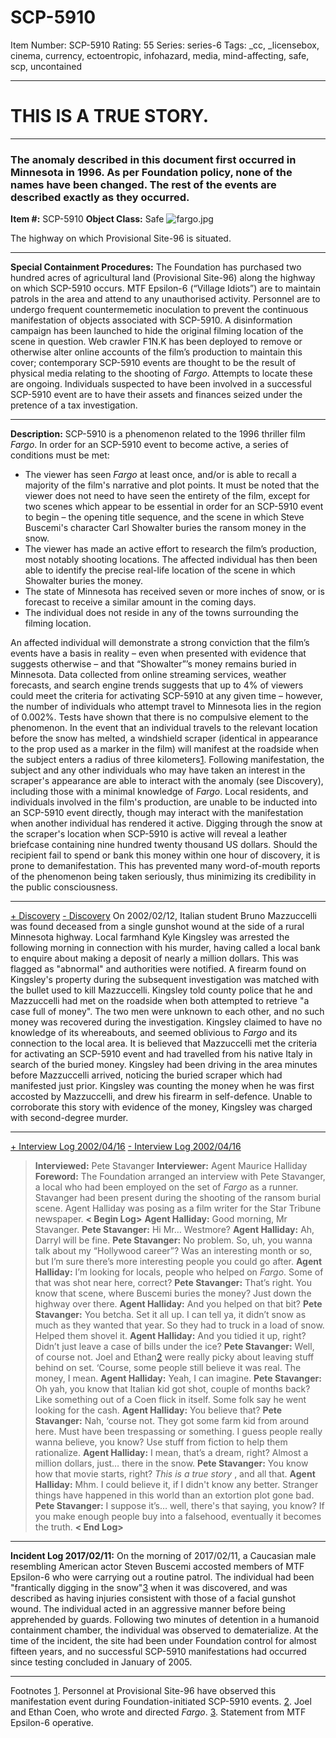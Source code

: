 # SCP-5910
Item Number: SCP-5910
Rating: 55
Series: series-6
Tags: _cc, _licensebox, cinema, currency, ectoentropic, infohazard, media, mind-affecting, safe, scp, uncontained

---

# THIS IS A TRUE STORY.
* * *
### The anomaly described in this document first occurred in Minnesota in 1996. As per Foundation policy, none of the names have been changed. The rest of the events are described exactly as they occurred.
**Item #:** SCP-5910
**Object Class:** Safe
![fargo.jpg](https://scp-wiki.wdfiles.com/local--files/scp-5910/fargo.jpg)  

The highway on which Provisional Site-96 is situated.
* * *
**Special Containment Procedures:** The Foundation has purchased two hundred acres of agricultural land (Provisional Site-96) along the highway on which SCP-5910 occurs. MTF Epsilon-6 (“Village Idiots”) are to maintain patrols in the area and attend to any unauthorised activity. Personnel are to undergo frequent countermemetic inoculation to prevent the continuous manifestation of objects associated with SCP-5910.
A disinformation campaign has been launched to hide the original filming location of the scene in question. Web crawler F1N.K has been deployed to remove or otherwise alter online accounts of the film’s production to maintain this cover; contemporary SCP-5910 events are thought to be the result of physical media relating to the shooting of _Fargo_. Attempts to locate these are ongoing.
Individuals suspected to have been involved in a successful SCP-5910 event are to have their assets and finances seized under the pretence of a tax investigation.
* * *
**Description:** SCP-5910 is a phenomenon related to the 1996 thriller film _Fargo_. In order for an SCP-5910 event to become active, a series of conditions must be met:
  * The viewer has seen _Fargo_ at least once, and/or is able to recall a majority of the film's narrative and plot points. It must be noted that the viewer does not need to have seen the entirety of the film, except for two scenes which appear to be essential in order for an SCP-5910 event to begin – the opening title sequence, and the scene in which Steve Buscemi's character Carl Showalter buries the ransom money in the snow.
  * The viewer has made an active effort to research the film’s production, most notably shooting locations. The affected individual has then been able to identify the precise real-life location of the scene in which Showalter buries the money.
  * The state of Minnesota has received seven or more inches of snow, or is forecast to receive a similar amount in the coming days.
  * The individual does not reside in any of the towns surrounding the filming location.

An affected individual will demonstrate a strong conviction that the film’s events have a basis in reality – even when presented with evidence that suggests otherwise – and that “Showalter”’s money remains buried in Minnesota. Data collected from online streaming services, weather forecasts, and search engine trends suggests that up to 4% of viewers could meet the criteria for activating SCP-5910 at any given time – however, the number of individuals who attempt travel to Minnesota lies in the region of 0.002%. Tests have shown that there is no compulsive element to the phenomenon.
In the event that an individual travels to the relevant location before the snow has melted, a windshield scraper (identical in appearance to the prop used as a marker in the film) will manifest at the roadside when the subject enters a radius of three kilometers[1](javascript:;). Following manifestation, the subject and any other individuals who may have taken an interest in the scraper's appearance are able to interact with the anomaly (see Discovery), including those with a minimal knowledge of _Fargo_. Local residents, and individuals involved in the film's production, are unable to be inducted into an SCP-5910 event directly, though may interact with the manifestation when another individual has rendered it active.
Digging through the snow at the scraper's location when SCP-5910 is active will reveal a leather briefcase containing nine hundred twenty thousand US dollars. Should the recipient fail to spend or bank this money within one hour of discovery, it is prone to demanifestation. This has prevented many word-of-mouth reports of the phenomenon being taken seriously, thus minimizing its credibility in the public consciousness.
* * *
[\+ Discovery](javascript:;)
[\- Discovery](javascript:;)
On 2002/02/12, Italian student Bruno Mazzuccelli was found deceased from a single gunshot wound at the side of a rural Minnesota highway. Local farmhand Kyle Kingsley was arrested the following morning in connection with his murder, having called a local bank to enquire about making a deposit of nearly a million dollars. This was flagged as "abnormal" and authorities were notified. A firearm found on Kingsley's property during the subsequent investigation was matched with the bullet used to kill Mazzuccelli.
Kingsley told county police that he and Mazzuccelli had met on the roadside when both attempted to retrieve "a case full of money". The two men were unknown to each other, and no such money was recovered during the investigation. Kingsley claimed to have no knowledge of its whereabouts, and seemed oblivious to _Fargo_ and its connection to the local area.
It is believed that Mazzuccelli met the criteria for activating an SCP-5910 event and had travelled from his native Italy in search of the buried money. Kingsley had been driving in the area minutes before Mazzuccelli arrived, noticing the buried scraper which had manifested just prior. Kingsley was counting the money when he was first accosted by Mazzuccelli, and drew his firearm in self-defence. Unable to corroborate this story with evidence of the money, Kingsley was charged with second-degree murder.
* * *
[\+ Interview Log 2002/04/16](javascript:;)
[\- Interview Log 2002/04/16](javascript:;)
> **Interviewed:** Pete Stavanger
> **Interviewer:** Agent Maurice Halliday
> **Foreword:** The Foundation arranged an interview with Pete Stavanger, a local who had been employed on the set of _Fargo_ as a runner. Stavanger had been present during the shooting of the ransom burial scene. Agent Halliday was posing as a film writer for the Star Tribune newspaper.
> **< Begin Log>**
> **Agent Halliday:** Good morning, Mr Stavanger.
> **Pete Stavanger:** Hi Mr… Westmore?
> **Agent Halliday:** Ah, Darryl will be fine.
> **Pete Stavanger:** No problem. So, uh, you wanna talk about my “Hollywood career”? Was an interesting month or so, but I’m sure there’s more interesting people you could go after.
> **Agent Halliday:** I’m looking for locals, people who helped on _Fargo_. Some of that was shot near here, correct?
> **Pete Stavanger:** That’s right. You know that scene, where Buscemi buries the money? Just down the highway over there.
> **Agent Halliday:** And you helped on that bit?
> **Pete Stavanger:** You betcha. Set it all up. I can tell ya, it didn’t snow as much as they wanted that year. So they had to truck in a load of snow. Helped them shovel it.
> **Agent Halliday:** And you tidied it up, right? Didn’t just leave a case of bills under the ice?
> **Pete Stavanger:** Well, of course not. Joel and Ethan[2](javascript:;) were really picky about leaving stuff behind on set. ‘Course, some people still believe it was real. The money, I mean.
> **Agent Halliday:** Yeah, I can imagine.
> **Pete Stavanger:** Oh yah, you know that Italian kid got shot, couple of months back? Like something out of a Coen flick in itself. Some folk say he went looking for the cash.
> **Agent Halliday:** You believe that?
> **Pete Stavanger:** Nah, ‘course not. They got some farm kid from around here. Must have been trespassing or something. I guess people really wanna believe, you know? Use stuff from fiction to help them rationalize.
> **Agent Halliday:** I mean, that’s a dream, right? Almost a million dollars, just… there in the snow.
> **Pete Stavanger:** You know how that movie starts, right? _This is a true story_ , and all that.
> **Agent Halliday:** Mhm. I could believe it, if I didn't know any better. Stranger things have happened in this world than an extortion plot gone bad.
> **Pete Stavanger:** I suppose it’s… well, there's that saying, you know? If you make enough people buy into a falsehood, eventually it becomes the truth.
> **< End Log>**
* * *
**Incident Log 2017/02/11:** On the morning of 2017/02/11, a Caucasian male resembling American actor Steven Buscemi accosted members of MTF Epsilon-6 who were carrying out a routine patrol. The individual had been "frantically digging in the snow"[3](javascript:;) when it was discovered, and was described as having injuries consistent with those of a facial gunshot wound. The individual acted in an aggressive manner before being apprehended by guards. Following two minutes of detention in a humanoid containment chamber, the individual was observed to dematerialize.
At the time of the incident, the site had been under Foundation control for almost fifteen years, and no successful SCP-5910 manifestations had occurred since testing concluded in January of 2005.
* * *
Footnotes
[1](javascript:;). Personnel at Provisional Site-96 have observed this manifestation event during Foundation-initiated SCP-5910 events.
[2](javascript:;). Joel and Ethan Coen, who wrote and directed _Fargo_.
[3](javascript:;). Statement from MTF Epsilon-6 operative.